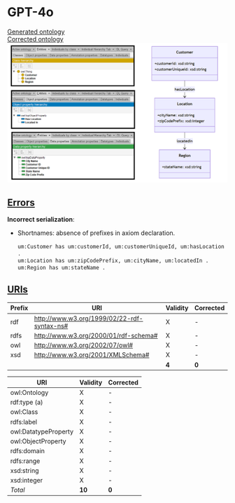 # GPT-4o

[Generated ontology](./ontology.owl)
<br>
[Corrected ontology](./ontology_corrected.owl)
<br>
![](./ontology_corrected.png)


## [Errors](./ontology_notes.txt)

**Incorrect serialization**: 
-   Shortnames: absence of prefixes in axiom declaration.
    ```
    um:Customer has um:customerId, um:customerUniqueId, um:hasLocation .
    um:Location has um:zipCodePrefix, um:cityName, um:locatedIn .
    um:Region has um:stateName .
    ```


## [URIs](./ontology_URIs.xlsx)

| Prefix | URI                                           | Validity | Corrected |
|--------|-----------------------------------------------|----------|-----------|
| rdf    | http://www.w3.org/1999/02/22-rdf-syntax-ns#   | X        | -         |
| rdfs   | http://www.w3.org/2000/01/rdf-schema#         | X        | -         |
| owl    | http://www.w3.org/2002/07/owl#                | X        | -         |
| xsd    | http://www.w3.org/2001/XMLSchema#             | X        | -         |
|        |                                               | **4**    | **0**     |

| URI                  | Validity | Corrected            |
|----------------------|----------|----------------------|
| owl:Ontology         | X        | -                    |
| rdf:type (a)         | X        | -                    |
| owl:Class            | X        | -                    |
| rdfs:label           | X        | -                    |
| owl:DatatypeProperty | X        | -                    |
| owl:ObjectProperty   | X        | -                    |
| rdfs:domain          | X        | -                    |
| rdfs:range           | X        | -                    |
| xsd:string           | X        | -                    |
| xsd:integer          | X        | -                    |
| *Total*              | **10**   | **0**                |